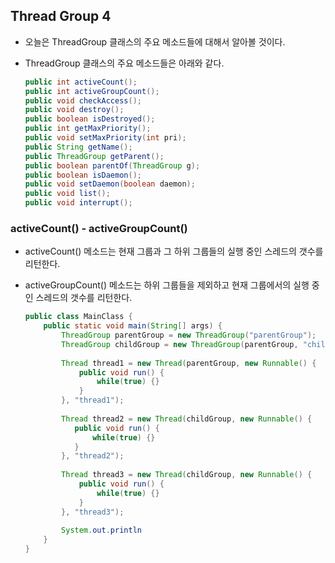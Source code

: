 ## Thread Group 4

- 오늘은 ThreadGroup 클래스의 주요 메소드들에 대해서 알아볼 것이다.

- ThreadGroup 클래스의 주요 메소드들은 아래와 같다.

  ```java
  public int activeCount();
  public int activeGroupCount();
  public void checkAccess();
  public void destroy();
  public boolean isDestroyed();
  public int getMaxPriority();
  public void setMaxPriority(int pri);
  public String getName();
  public ThreadGroup getParent();
  public boolean parentOf(ThreadGroup g);
  public boolean isDaemon();
  public void setDaemon(boolean daemon);
  public void list();
  public void interrupt();
  ```



### activeCount() - activeGroupCount()

- activeCount() 메소드는 현재 그룹과 그 하위 그룹들의 실행 중인 스레드의 갯수를 리턴한다.

- activeGroupCount() 메소드는 하위 그룹들을 제외하고 현재 그룹에서의 실행 중인 스레드의 갯수를 리턴한다.

  ```java
  public class MainClass {
      public static void main(String[] args) {
          ThreadGroup parentGroup = new ThreadGroup("parentGroup");
          ThreadGroup childGroup = new ThreadGroup(parentGroup, "childGroup");
          
          Thread thread1 = new Thread(parentGroup, new Runnable() {
              public void run() {
                  while(true) {}
              }
          }, "thread1");
          
          Thread thread2 = new Thread(childGroup, new Runnable() {
             public void run() {
                 while(true) {}
             } 
          }, "thread2");
          
          Thread thread3 = new Thread(childGroup, new Runnable() {
              public void run() {
                  while(true) {}
              }
          }, "thread3");
          
          System.out.println
      }
  }
  ```

  
